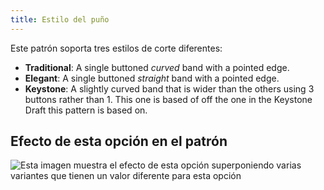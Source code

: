 ```yaml
---
title: Estilo del puño
---
```


Este patrón soporta tres estilos de corte diferentes:

-   **Traditional**: A single buttoned *curved* band with a pointed edge.
-   **Elegant**: A single buttoned *straight* band with a pointed edge.
-   **Keystone**: A slightly curved band that is wider than the others using 3 buttons rather than 1. This one is based of off the one in the Keystone Draft this pattern is based on.

## Efecto de esta opción en el patrón

![Esta imagen muestra el efecto de esta opción superponiendo varias variantes que tienen un valor diferente para esta opción](cornelius_cuffstyle_sample.svg "Efecto de esta opción en el patrón")
